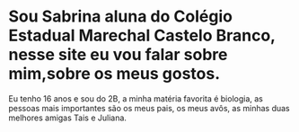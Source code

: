 # Sou Sabrina aluna do Colégio Estadual Marechal Castelo Branco, nesse site eu vou falar sobre mim,sobre os meus gostos.
Eu tenho 16 anos e sou do 2B, a minha matéria favorita é biologia, as pessoas mais importantes são os meus pais, os meus avôs, as minhas duas melhores amigas Tais e Juliana.
